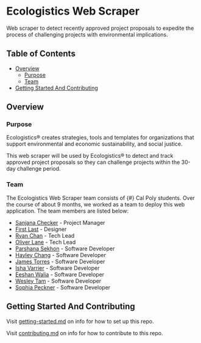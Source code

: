 # Ecologistics Web Scraper

Web scraper to detect recently approved project proposals to expedite the process of challenging projects with environmental implications.

## Table of Contents

- [Overview](#overview)
  - [Purpose](#purpose)
  - [Team](#team)
- [Getting Started And Contributing](#getting-started-and-contributing)

## Overview

### Purpose

Ecologistics® creates strategies, tools and templates for organizations that support environmental and economic sustainability, and social justice.

This web scraper will be used by Ecologistics® to detect and track approved project proposals so they can challenge projects within the 30-day challenge period.

### Team

The Ecologistics Web Scraper team consists of {#} Cal Poly students. Over the course of about 9 months, we worked as a team to deploy this web application. The team members are listed below:

- [Sanjana Checker](https://www.linkedin.com/) - Project Manager
- [First Last](https://www.linkedin.com/) - Designer
- [Ryan Chan](https://www.linkedin.com/in/ryan-chan7/) - Tech Lead
- [Oliver Lane](https://www.linkedin.com/in/oliver-lane-0919351bb/) - Tech Lead
- [Parshana Sekhon](https://www.linkedin.com/in/parshanasekhon/) - Software Developer
- [Hayley Chang](https://www.linkedin.com/in/hayley-chang/) - Software Developer
- [James Torres](www.linkedin.com/in/jameskt) - Software Developer
- [Isha Varrier](https://www.linkedin.com/in/isha-varrier-19a35a1b5/) - Software Developer
- [Eeshan Walia](https://www.linkedin.com/in/eeshan-walia-ab8a501b6/) - Software Developer
- [Wesley Tam](https://www.linkedin.com/in/wesleyltam/) - Software Developer
- [Sophia Peckner](https://www.linkedin.com/in/sophia-peckner-2a613a1b0/) - Software Developer

## Getting Started And Contributing

Visit [getting-started.md](docs/getting-started.md) on info for how to set up this repo.

Visit [contributing.md](docs/contributing.md) on info for how to contribute to this repo.
